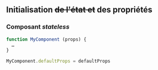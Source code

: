 ## Initialisation <strike>de l'état et</strike> des propriétés

### Composant *stateless*

```js
function MyComponent (props) {
  …
}

MyComponent.defaultProps = defaultProps
```
